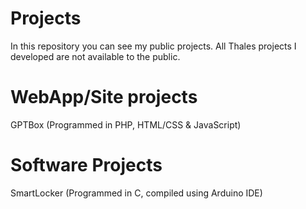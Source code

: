 # **Projects**
In this repository you can see my public projects.
All Thales projects I developed are not available to the public.
# WebApp/Site projects
GPTBox (Programmed in PHP, HTML/CSS & JavaScript)

# Software Projects
SmartLocker (Programmed in C, compiled using Arduino IDE)
